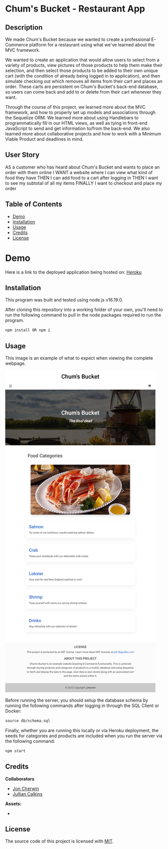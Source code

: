 # Chum's Bucket - Restaurant App

## Description

We made Chum's Bucket because we wanted to create a professional E-Commerce platform for a restaurant using what we've learned about the MVC framework.

We wanted to create an application that would allow users to select from a variety of products, view pictures of those products to help them make their selection, and then select those products to be added to their own unique cart (with the condition of already being logged in to application), and then simulate checking out which removes all items from their cart and places an order. These carts are persistent on Chum's Bucket's back-end database, so users can come back and add to or delete from their cart whenever they want. 

Through the course of this project, we learned more about the MVC framework, and how to properly set up models and associations through the Sequelize ORM. We learned more about using Handlebars to programmatically fill in our HTML views, as well as tying in front-end JavaScript to send and get information to/from the back-end. We also learned more about collaborative projects and how to work with a Minimum Viable Product and deadlines in mind.

## User Story
AS a customer who has heard about Chum's Bucket and wants to place an order with them online
I WANT a website where I can view what kind of food they have
THEN I can add food to a cart after logging in
THEN I want to see my subtotal of all my items
FINALLY I want to checkout and place my order


## Table of Contents

- [Demo](#demo)
- [Installation](#installation)
- [Usage](#usage)
- [Credits](#credits)
- [License](#license)


# Demo

Here is a link to the deployed application being hosted on: [Heroku](https://lit-citadel-42811.herokuapp.com/)

## Installation

This program was built and tested using node.js v16.19.0.

After cloning this repository into a working folder of your own, you'll need to run the following command to pull in the node packages required to run the program.

```md
npm install OR npm i
```

## Usage

<!-- Provide instructions and examples for use. Include screenshots as needed. -->

This image is an example of what to expect when viewing the complete webpage.

![This is a working image of this project](assets/images/demo-screenshot.png)

Before running the server, you should setup the database schema by running the following commands after logging in through the SQL Client or Docker:

```md
source db/schema.sql
```

Finally, whether you are running this locally or via Heroku deployment, the seeds for categories and products are included when you run the server via the following command:

```md
npm start
```


## Credits

<!-- List your collaborators, if any, with links to their GitHub profiles. -->

**Collaborators**
- [Jon Cherwin](https://github.com/jcherwin)
- [Jullian Calkins]()

<!-- If you used any third-party assets that require attribution, list the creators with links to their primary web presence in this section. -->

**Assets:**
- []()


<!-- If you followed tutorials, include links to those here as well. -->

<!-- **Tutorials:** -->


## License

The source code of this project is licensed with [MIT](LICENSE).
